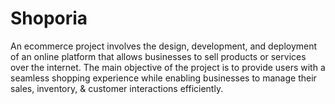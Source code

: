 # Shoporia
An ecommerce project involves the design, development, and deployment of an online platform that allows businesses to sell products or services over the internet. The main objective of the project is to provide users with a seamless shopping experience while enabling businesses to manage their sales, inventory, &amp; customer interactions efficiently.